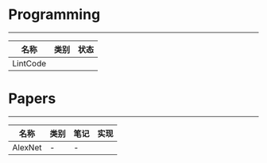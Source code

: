 # Programming


----
名称 | 类别 |状态
--- | --- | ---
LintCode | 


# Papers

---

名称 | 类别 | 笔记 | 实现
--- | --- | --- | ---
AlexNet | - | -
